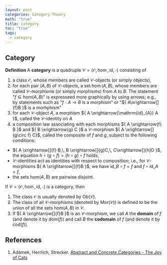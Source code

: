 ```yaml
---
layout: post
categories: Category-Theory
math: "true"
title: category
toc: "true"
tags:
  - category
---
```

## Category

**Definition** A **category** is a quadruple ${ \mathcal{C}=(\mathcal{O},\hom,\mathrm{id},\circ) }$ consisting of
1. a class ${ \mathcal{O} }$, whose members are called ${ \mathcal{C} }$-objects (or simply objects),
2. for each pair ${ (A,B) }$ of ${ \mathcal{C} }$-objects, a set ${ \hom(A,B) }$, whose members are called ${ \mathcal{C} }$-morphisms (or simply morphisms) from ${ A }$ to ${ B }$. The statement "${ f \in \mathrm{hom}(A,B) }$" is expresseed more graphically by using arrows; e.g., by statements such as "${ f: A \to B }$ is a morphism" or "${ A\xrightarrow[]{f}B }$ is a morhphism"
3. for each ${ \mathcal{C} }$-object ${ A }$, a morphism ${ A \xrightarrow{\mathrm{id}_{A}} A }$, called the ${ \mathcal{C} }$-identity on ${ A }$
4. a composition law associating with each morphisms ${ A \xrightarrow{f} B }$ and ${ B \xrightarrow{g} C }$ a ${ \mathcal{C} }$-morphism ${ A \xrightarrow[]{g\circ f} C}$, called the composite of ${ f }$ and ${ g }$, subject to the following conditions:
-  ${ A \xrightarrow[]{f} B,\, B \xrightarrow[]{g}C,\, C\xrightarrow[]{h}D }$, the equation ${ h\circ (g \circ f) = (h \circ g ) \circ f }$ holds,
- ${ \mathcal{C} }$-identities act as identities with respect to composition; i.e., for ${ \mathcal{C} }$-morphisms ${ A \xrightarrow[]{f}B }$, we have ${ \mathrm{id}\_{B} \circ f=f}$ and ${ f \circ \mathrm{id}\_{A} = f}$, 
- the sets ${ \mathrm{hom}(A,B) }$ are pairwise disjoint.

If ${ \mathcal{C}=(\mathcal{O},\hom,\mathrm{id},\circ)}$ is a category, then
1. The class ${ \mathcal{O} }$ is usually denoted by ${ \mathrm{Ob}(\mathcal{C}) }$.
2. The class of all ${ \mathcal{C} }$-morphisms (denoted by ${ \mathrm{Mor}(\mathcal{C})) }$ is defined to be the union of all the sets ${ \mathrm{hom}(A,B) }$ in ${ \mathcal{C} }$.
3. If ${ A \xrightarrow[]{f}B }$ is an ${ \mathcal{C} }$-morphism, we call ${ A }$ the **domain** of ${ f }$ (and denote it by ${ \mathrm{dom}(f) }$) and call ${ B }$ the **codomain** of ${ f }$ (and denote it by ${ \mathrm{cod}(f) }$).

## References

1. Adámek, Herrlich, Strecker. [Abstract and Concrete Categories - The Joy of Cats](http://katmat.math.uni-bremen.de/acc/)